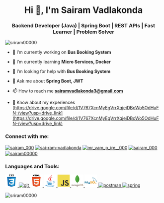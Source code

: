 <h1 align="center">Hi 👋, I'm Sairam Vadlakonda</h1>
<h3 align="center">Backend Developer (Java) | Spring Boot | REST APIs | Fast Learner | Problem Solver</h3>

<p align="left"> <img src="https://komarev.com/ghpvc/?username=sriram00000&label=Profile%20views&color=0e75b6&style=flat" alt="sriram00000" /> </p>

- 🔭 I’m currently working on **Bus Booking System**

- 🌱 I’m currently learning **Micro Services, Docker**

- 🤝 I’m looking for help with **Bus Booking System**

- 💬 Ask me about **Spring Boot, JWT**

- 📫 How to reach me **sairamvadlakonda3@gmail.com**

- 📄 Know about my experiences [https://drive.google.com/file/d/1V767XcnMyEgVrrXqjeiDBoWo5OdHuFN-/view?usp=drive_link](https://drive.google.com/file/d/1V767XcnMyEgVrrXqjeiDBoWo5OdHuFN-/view?usp=drive_link)

<h3 align="left">Connect with me:</h3>
<p align="left">
<a href="https://twitter.com/sairam_000" target="blank"><img align="center" src="https://raw.githubusercontent.com/rahuldkjain/github-profile-readme-generator/master/src/images/icons/Social/twitter.svg" alt="sairam_000" height="30" width="40" /></a>
<a href="https://linkedin.com/in/sai-ram-vadlakonda" target="blank"><img align="center" src="https://raw.githubusercontent.com/rahuldkjain/github-profile-readme-generator/master/src/images/icons/Social/linked-in-alt.svg" alt="sai-ram-vadlakonda" height="30" width="40" /></a>
<a href="https://instagram.com/mr_vam_p_ire__000" target="blank"><img align="center" src="https://raw.githubusercontent.com/rahuldkjain/github-profile-readme-generator/master/src/images/icons/Social/instagram.svg" alt="mr_vam_p_ire__000" height="30" width="40" /></a>
<a href="https://www.hackerrank.com/sairam_000" target="blank"><img align="center" src="https://raw.githubusercontent.com/rahuldkjain/github-profile-readme-generator/master/src/images/icons/Social/hackerrank.svg" alt="sairam_000" height="30" width="40" /></a>
<a href="https://www.leetcode.com/sairam00000" target="blank"><img align="center" src="https://raw.githubusercontent.com/rahuldkjain/github-profile-readme-generator/master/src/images/icons/Social/leet-code.svg" alt="sairam00000" height="30" width="40" /></a>
</p>

<h3 align="left">Languages and Tools:</h3>
<p align="left"> <a href="https://www.w3schools.com/css/" target="_blank" rel="noreferrer"> <img src="https://raw.githubusercontent.com/devicons/devicon/master/icons/css3/css3-original-wordmark.svg" alt="css3" width="40" height="40"/> </a> <a href="https://git-scm.com/" target="_blank" rel="noreferrer"> <img src="https://www.vectorlogo.zone/logos/git-scm/git-scm-icon.svg" alt="git" width="40" height="40"/> </a> <a href="https://www.w3.org/html/" target="_blank" rel="noreferrer"> <img src="https://raw.githubusercontent.com/devicons/devicon/master/icons/html5/html5-original-wordmark.svg" alt="html5" width="40" height="40"/> </a> <a href="https://www.java.com" target="_blank" rel="noreferrer"> <img src="https://raw.githubusercontent.com/devicons/devicon/master/icons/java/java-original.svg" alt="java" width="40" height="40"/> </a> <a href="https://developer.mozilla.org/en-US/docs/Web/JavaScript" target="_blank" rel="noreferrer"> <img src="https://raw.githubusercontent.com/devicons/devicon/master/icons/javascript/javascript-original.svg" alt="javascript" width="40" height="40"/> </a> <a href="https://www.mongodb.com/" target="_blank" rel="noreferrer"> <img src="https://raw.githubusercontent.com/devicons/devicon/master/icons/mongodb/mongodb-original-wordmark.svg" alt="mongodb" width="40" height="40"/> </a> <a href="https://www.mysql.com/" target="_blank" rel="noreferrer"> <img src="https://raw.githubusercontent.com/devicons/devicon/master/icons/mysql/mysql-original-wordmark.svg" alt="mysql" width="40" height="40"/> </a> <a href="https://postman.com" target="_blank" rel="noreferrer"> <img src="https://www.vectorlogo.zone/logos/getpostman/getpostman-icon.svg" alt="postman" width="40" height="40"/> </a> <a href="https://spring.io/" target="_blank" rel="noreferrer"> <img src="https://www.vectorlogo.zone/logos/springio/springio-icon.svg" alt="spring" width="40" height="40"/> </a> </p>

<p><img align="center" src="https://github-readme-stats.vercel.app/api/top-langs?username=sriram00000&show_icons=true&locale=en&layout=compact" alt="sriram00000" /></p>
